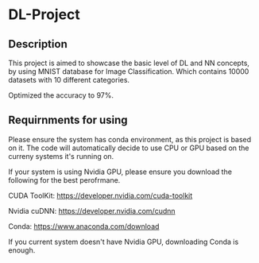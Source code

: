 # DL-Project

## Description 

This project is aimed to showcase the basic level of DL and NN concepts, by using MNIST database for Image Classification.
Which contains 10000 datasets with 10 different categories. 

Optimized the accuracy to 97%. 

## Requirnments for using 

Please ensure the system has conda environment, as this project is based on it. 
The code will automatically decide to use CPU or GPU based on the curreny systems it's running on. 

If your system is using Nvidia GPU, please ensure you download the following for the best perofrmane. 

CUDA ToolKit: 
https://developer.nvidia.com/cuda-toolkit

Nvidia cuDNN: 
https://developer.nvidia.com/cudnn

Conda: 
https://www.anaconda.com/download

If you current system doesn't have Nvidia GPU, downloading Conda is enough.

